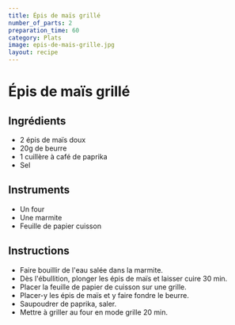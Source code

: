 ```yaml
---
title: Épis de maïs grillé
number_of_parts: 2
preparation_time: 60
category: Plats
image: epis-de-mais-grille.jpg
layout: recipe
---
```

# Épis de maïs grillé

## Ingrédients

- 2 épis de maïs doux
- 20g de beurre
- 1 cuillère à café de paprika
- Sel

## Instruments

- Un four
- Une marmite
- Feuille de papier cuisson

## Instructions

- Faire bouillir de l'eau salée dans la marmite.
- Dès l'ébullition, plonger les épis de maïs et laisser cuire 30 min.
- Placer la feuille de papier de cuisson sur une grille.
- Placer-y les épis de maïs et y faire fondre le beurre.
- Saupoudrer de paprika, saler.
- Mettre à griller au four en mode grille 20 min.

